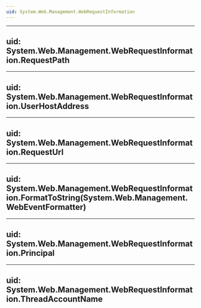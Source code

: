 ```yaml
---
uid: System.Web.Management.WebRequestInformation
---
```


---
uid: System.Web.Management.WebRequestInformation.RequestPath
---

---
uid: System.Web.Management.WebRequestInformation.UserHostAddress
---

---
uid: System.Web.Management.WebRequestInformation.RequestUrl
---

---
uid: System.Web.Management.WebRequestInformation.FormatToString(System.Web.Management.WebEventFormatter)
---

---
uid: System.Web.Management.WebRequestInformation.Principal
---

---
uid: System.Web.Management.WebRequestInformation.ThreadAccountName
---
